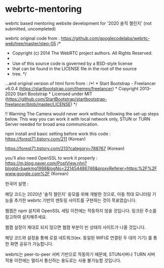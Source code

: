 # webrtc-mentoring
webrtc based mentoring website development for '2020 솔직 챌린지' (not submitted, uncompleted)

webrtc original code from : https://github.com/googlecodelabs/webrtc-web/tree/master/step-05
/*
 *  Copyright (c) 2014 The WebRTC project authors. All Rights Reserved.
 *
 *  Use of this source code is governed by a BSD-style license
 *  that can be found in the LICENSE file in the root of the source
 *  tree.
 */

...and original version of html form from : 
/*!
    * Start Bootstrap - Freelancer v6.0.4 (https://startbootstrap.com/themes/freelancer)
    * Copyright 2013-2020 Start Bootstrap
    * Licensed under MIT (https://github.com/StartBootstrap/startbootstrap-freelancer/blob/master/LICENSE)
    */
   
   !! Warning
   The Camera would never work without following the set-up steps below.
   This way you can work it with local network only, STUN or TURN Server needed for broad area communication.
   
   npm install and basic setting before work this code :
   https://forest71.tistory.com/211 (Korean)
   
   https://forest71.tistory.com/213?category=788767 (Korean)
   
   you'll also need OpenSSL to work it properly : 
   https://m.blog.naver.com/PostView.nhn?blogId=baekmg1988&logNo=221454486746&proxyReferer=https:%2F%2Fwww.google.com%2F (Korean)
   
  한국어 설명 :
  
  해당 코드는 2020년 '솔직 챌린지' 응모를 위해 개발한 것으로, 아동 학대 모니터링 기능을 추가한 webrtc 기반의 멘토링 사이트를 구현하는 것이 목표였습니다.
  
  웹캠은 npm 설치와 OpenSSL 세팅 이전에는 작동하지 않을 것입니다. 링크된 주소를 참고하여 설치해주세요.
  
  웹캠 설정이 제대로 되지 않으면 웹캠 부분이 빈 상태의 사이트가 나올 것입니다.
  
  해당 코드와 설정을 통해 로컬 네트워크(ex. 동일된 WIFI로 연결된 두 대의 기기) 를 통한 화면 공유가 가능합니다.
  
  webrtc는 peer-to-peer 서버 기반으로 작동하기 때문에, STUN서버나 TURN 서버 적용 이전에는 멀리서 통신하는 용도로는 사용 불가능할 것입니다.

